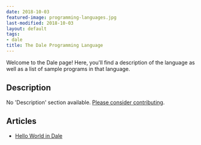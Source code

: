 ```yaml
---
date: 2018-10-03
featured-image: programming-languages.jpg
last-modified: 2018-10-03
layout: default
tags:
- dale
title: The Dale Programming Language
---
```


Welcome to the Dale page! Here, you'll find a description of the language as well as a list of sample programs in that language.

## Description

No 'Description' section available. [Please consider contributing](https://github.com/TheRenegadeCoder/sample-programs-website).

## Articles

- [Hello World in Dale](https://sampleprograms.io/projects/hello-world/dale)